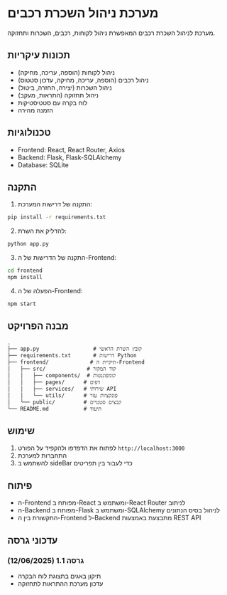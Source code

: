# מערכת ניהול השכרת רכבים

מערכת לניהול השכרת רכבים המאפשרת ניהול לקוחות, רכבים, השכרות ותחזוקה.

## תכונות עיקריות

- ניהול לקוחות (הוספה, עריכה, מחיקה)
- ניהול רכבים (הוספה, עריכה, מחיקה, עדכון סטטוס)
- ניהול השכרות (יצירה, החזרה, ביטול)
- ניהול תחזוקה (התראות, מעקב)
- לוח בקרה עם סטטיסטיקות
- הזמנה מהירה

## טכנולוגיות

- Frontend: React, React Router, Axios
- Backend: Flask, Flask-SQLAlchemy
- Database: SQLite

## התקנה

1. התקנה של דרישות המערכת:
```bash
pip install -r requirements.txt
```

2. להדליק את השרת:
```bash
python app.py
```

3. התקנה של  הדרישות של ה-Frontend:
```bash
cd frontend
npm install
```

4. הפעלה של  ה-Frontend:
```bash
npm start
```

## מבנה הפרויקט

```
.
├── app.py                 # קובץ השרת הראשי
├── requirements.txt       # דרישות Python
├── frontend/             # תיקיית ה-Frontend
│   ├── src/             # קוד המקור
│   │   ├── components/  # קומפוננטות
│   │   ├── pages/      # דפים
│   │   ├── services/   # שירותי API
│   │   └── utils/      # פונקציות עזר
│   └── public/         # קבצים סטטיים
└── README.md           # תיעוד
```

## שימוש

1. לפתוח את הדפדפו ולהקפיד על הפורט `http://localhost:3000`
2. התחברות למערכת
3. להשתמש ב sideBar כדי לעבור בין תפריטים

## פיתוח

- ה-Frontend מפותח ב-React ומשתמש ב-React Router לניתוב
- ה-Backend מפותח ב-Flask ומשתמש ב-SQLAlchemy לניהול בסיס הנתונים
- התקשורת בין ה-Frontend ל-Backend מתבצעת באמצעות REST API

## עדכוני גרסה

### גרסה 1.1 (12/06/2025)
- תיקון באגים בתצוגת לוח הבקרה
- עדכון מערכת ההתראות לתחזוקה
